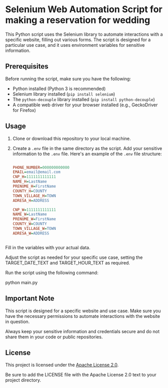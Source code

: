 # Selenium Web Automation Script for making a reservation for wedding

This Python script uses the Selenium library to automate interactions with a specific website, filling out various forms. The script is designed for a particular use case, and it uses environment variables for sensitive information.

## Prerequisites

Before running the script, make sure you have the following:

- Python installed (Python 3 is recommended)
- Selenium library installed (`pip install selenium`)
- The `python-decouple` library installed (`pip install python-decouple`)
- A compatible web driver for your browser installed (e.g., GeckoDriver for Firefox)

## Usage

1. Clone or download this repository to your local machine.

2. Create a `.env` file in the same directory as the script. Add your sensitive information to the `.env` file. Here's an example of the `.env` file structure:

   ```ini

   PHONE_NUMBER=000000000000
   EMAIL=email@email.com
   CNP_H=1111111111111
   NAME_H=LastName
   PRENUME_H=FirstName
   COUNTY_H=COUNTY
   TOWN_VILLAGE_H=TOWN
   ADRESA_H=ADDRESS
   
   CNP_W=1111111111111
   NAME_W=LastName
   PRENUME_W=FirstName
   COUNTY_W=COUNTY
   TOWN_VILLAGE_W=TOWN
   ADRESA_W=ADDRESS



Fill in the variables with your actual data.

Adjust the script as needed for your specific use case, setting the TARGET_DATE_TEXT and TARGET_HOUR_TEXT as required.

Run the script using the following command:

python main.py

## Important Note
This script is designed for a specific website and use case. Make sure you have the necessary permissions to automate interactions with the website in question.

Always keep your sensitive information and credentials secure and do not share them in your code or public repositories.

## License

This project is licensed under the [Apache License 2.0](LICENSE).


Be sure to add the LICENSE file with the Apache License 2.0 text to your project directory.



